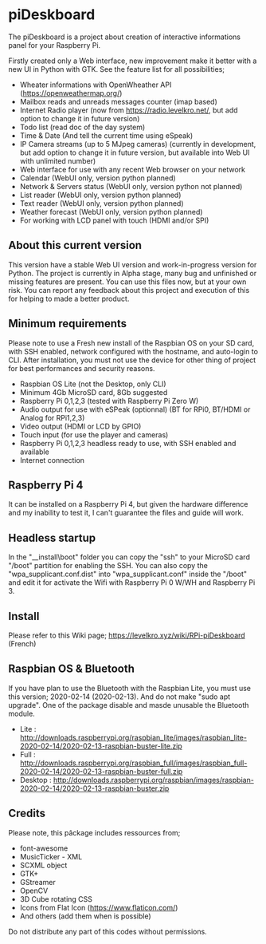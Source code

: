 # piDeskboard
The piDeskboard is a project about creation of interactive informations panel for your Raspberry Pi.

Firstly created only a Web interface, new improvement make it better with a new UI in Python with GTK.
See the feature list for all possibilities;

* Wheater informations with OpenWheather API (https://openweathermap.org/)
* Mailbox reads and unreads messages counter (imap based)
* Internet Radio player (now from https://radio.levelkro.net/, but add option to change it in future version)
* Todo list (read doc of the day system)
* Time & Date (And tell the current time using eSpeak)
* IP Camera streams (up to 5 MJpeg cameras) (currently in development, but add option to change it in future version, but available into Web UI with unlimited number)
* Web interface for use with any recent Web browser on your network
* Calendar (WebUI only, version python planned)
* Network & Servers status (WebUI only, version python not planned)
* List reader (WebUI only, version python planned)
* Text reader (WebUI only, version python planned)
* Weather forecast (WebUI only, version python planned)
* For working with LCD panel with touch (HDMI and/or SPI)

## About this current version
This version have a stable Web UI version and work-in-progress version for Python. 
The project is currently in Alpha stage, many bug and unfinished or missing features are present.
You can use this files now, but at your own risk. You can report any feedback about this project and execution of this for helping to made a better product.

## Minimum requirements
Please note to use a Fresh new install of the Raspbian OS on your SD card, with SSH enabled, network configured with the hostname, and auto-login to CLI.
After installation, you must not use the device for other thing of project for best performances and security reasons.

* Raspbian OS Lite (not the Desktop, only CLI)
* Minimum 4Gb MicroSD card, 8Gb suggested
* Raspberry Pi 0,1,2,3 (tested with Raspberry Pi Zero W)
* Audio output for use with eSPeak (optionnal) (BT for RPi0, BT/HDMI or Analog for RPi1,2,3)
* Video output (HDMI or LCD by GPIO)
* Touch input (for use the player and cameras)
* Raspberry Pi 0,1,2,3 headless ready to use, with SSH enabled and available
* Internet connection

## Raspberry Pi 4
It can be installed on a Raspberry Pi 4, but given the hardware difference and my inability to test it, I can't guarantee the files and guide will work.

## Headless startup
In the "__install\boot" folder you can copy the "ssh" to your MicroSD card "/boot" partition for enabling the SSH.
You can also copy the "wpa_supplicant.conf.dist" into "wpa_supplicant.conf" inside the "/boot" and edit it for activate the Wifi with Raspberry Pi 0 W/WH and Raspberry Pi 3.

## Install
Please refer to this Wiki page; https://levelkro.xyz/wiki/RPi-piDeskboard (French)

## Raspbian OS & Bluetooth
If you have plan to use the Bluetooth with the Raspbian Lite, you must use this version; 2020-02-14 (2020-02-13). And do not make "sudo apt upgrade". One of the package disable and masde unusable the Bluetooth module.

* Lite : http://downloads.raspberrypi.org/raspbian_lite/images/raspbian_lite-2020-02-14/2020-02-13-raspbian-buster-lite.zip
* Full : http://downloads.raspberrypi.org/raspbian_full/images/raspbian_full-2020-02-14/2020-02-13-raspbian-buster-full.zip
* Desktop : http://downloads.raspberrypi.org/raspbian/images/raspbian-2020-02-14/2020-02-13-raspbian-buster.zip

## Credits
Please note, this pâckage includes ressources from;

* font-awesome
* MusicTicker - XML
* SCXML object
* GTK+ 
* GStreamer
* OpenCV
* 3D Cube rotating CSS
* Icons from Flat Icon (https://www.flaticon.com/)
* And others (add them when is possible)

Do not distribute any part of this codes without permissions. 
